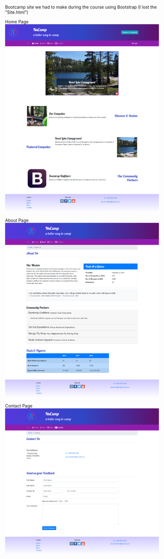 Bootcamp site we had to make during the course using Bootstrap (I lost the "Site.html")

Home Page
![](images/home.png)

About Page
![](images/about.png)

Contact Page
![](images/contact.png)
